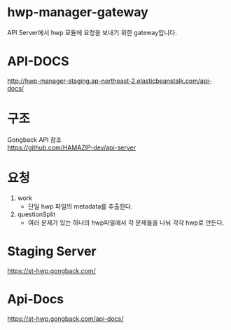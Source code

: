 # hwp-manager-gateway
API Server에서 hwp 모듈에 요청을 보내기 위한 gateway입니다.

# API-DOCS
http://hwp-manager-staging.ap-northeast-2.elasticbeanstalk.com/api-docs/

# 구조 
Gongback API 참조  
https://github.com/HAMAZIP-dev/api-server

# 요청
1. work
    * 단일 hwp 파일의 metadata를 추출한다.
2. questionSplit
    * 여러 문제가 있는 하나의 hwp파일에서 각 문제들을 나눠 각각 hwp로 만든다.
    
# Staging Server
https://st-hwp.gongback.com/

# Api-Docs
https://st-hwp.gongback.com/api-docs/
